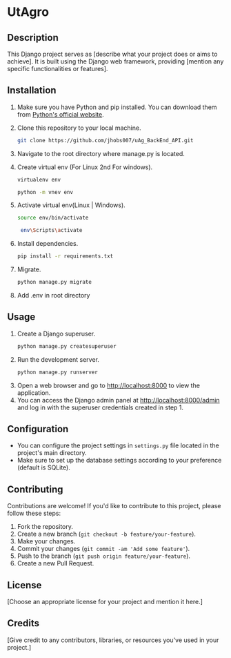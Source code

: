# UtAgro

## Description
This Django project serves as [describe what your project does or aims to achieve]. It is built using the Django web framework, providing [mention any specific functionalities or features].

## Installation
1. Make sure you have Python and pip installed. You can download them from [Python's official website](https://www.python.org/downloads/).
2. Clone this repository to your local machine.
    ```bash
    git clone https://github.com/jhobs007/uAg_BackEnd_API.git
    ```
3. Navigate to the root directory where manage.py is located.
    
4. Create virtual env (For Linux 2nd For windows).
    ```bash
    virtualenv env 
    ```
    ```bash
    python -m vnev env
    ```
5. Activate virtual env(Linux | Windows).
    ```bash
    source env/bin/activate
    ```
    ```bash
     env\Scripts\activate
    ```
5. Install dependencies.
    ```bash
    pip install -r requirements.txt
    ```
6. Migrate.
    ```bash
    python manage.py migrate
    ```
7. Add .env in root directory
    

## Usage
1. Create a Django superuser.
    ```bash
    python manage.py createsuperuser
    ```
2. Run the development server.
    ```bash
    python manage.py runserver
    ```
3. Open a web browser and go to [http://localhost:8000](http://localhost:8000) to view the application.
4. You can access the Django admin panel at [http://localhost:8000/admin](http://localhost:8000/admin) and log in with the superuser credentials created in step 1.

## Configuration
- You can configure the project settings in `settings.py` file located in the project's main directory.
- Make sure to set up the database settings according to your preference (default is SQLite).

## Contributing
Contributions are welcome! If you'd like to contribute to this project, please follow these steps:
1. Fork the repository.
2. Create a new branch (`git checkout -b feature/your-feature`).
3. Make your changes.
4. Commit your changes (`git commit -am 'Add some feature'`).
5. Push to the branch (`git push origin feature/your-feature`).
6. Create a new Pull Request.

## License
[Choose an appropriate license for your project and mention it here.]

## Credits
[Give credit to any contributors, libraries, or resources you've used in your project.]
